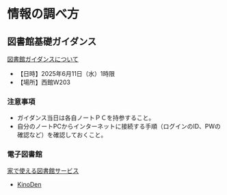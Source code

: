 # 情報の調べ方

## 図書館基礎ガイダンス

[図書館ガイダンスについて](https://www.hosei.ac.jp/library/shien/guidance/koganei/)

- 【日時】2025年6月11日（水）1時限
- 【場所】西館W203

<!-- - 前日までに、当日使用するレジュメ等をGoogle Classroomにアップロードする -->

### 注意事項
- ガイダンス当日は各自ノートＰＣを持参すること。
- 自分のノートPCからインターネットに接続する手順（ログインのID、PWの確認など）を確認しておくこと。

### 電子図書館

[家で使える図書館サービス](https://www.hosei.ac.jp/library/important/article-20210318171651/)

- [KinoDen](https://kinoden.kinokuniya.co.jp/hosei_u/)

<!-- - AI時代の離散数学
- Python機械学習プログラミング
- プログラミングのための確率統計
- Python言語によるプログラミングイントロダクション
- ChatGPTと学ぶPython入門
- 理科系の論文作法
- 図解でわかる！理工系のためのよい文章の書き方
- レポート・論文の書き方入門　第４版
- AI事典　第3版
- 実践XAI［説明可能なAI］
- Pythonではじめる数理最適化　第2版
- 入門　情報リテラシー
- 情報リテラシー 総合編 -->


